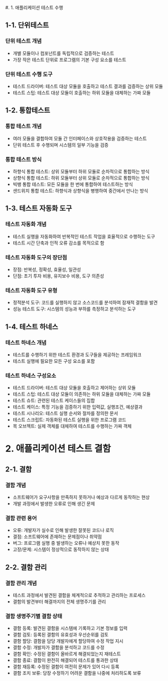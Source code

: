 #. 1. 애플리케이션 테스트 수행

## 1-1. 단위테스트

### 단위 테스트 개념

-   개별 모듈이나 컴포넌트를 독립적으로 검증하는 테스트
-   가장 작은 테스트 단위로 프로그램의 기본 구성 요소를 테스트

### 단위 테스트 수행 도구

-   테스트 드라이버: 테스트 대상 모듈을 호출하고 테스트 결과를 검증하는 상위 모듈
-   테스트 스텁: 테스트 대상 모듈이 호출하는 하위 모듈을 대체하는 가짜 모듈

## 1-2. 통합테스트

### 통합 테스트 개념

-   여러 모듈을 결합하여 모듈 간 인터페이스와 상호작용을 검증하는 테스트
-   단위 테스트 후 수행되며 시스템의 일부 기능을 검증

### 통합 테스트 방식

-   하향식 통합 테스트: 상위 모듈부터 하위 모듈로 순차적으로 통합하는 방식
-   상향식 통합 테스트: 하위 모듈부터 상위 모듈로 순차적으로 통합하는 방식
-   빅뱅 통합 테스트: 모든 모듈을 한 번에 통합하여 테스트하는 방식
-   샌드위치 통합 테스트: 하향식과 상향식을 병행하여 중간에서 만나는 방식

## 1-3. 테스트 자동화 도구

### 테스트 자동화 개념

-   테스트 실행을 자동화하여 반복적인 테스트 작업을 효율적으로 수행하는 도구
-   테스트 시간 단축과 인적 오류 감소를 목적으로 함

### 테스트 자동화 도구의 장단점

-   장점: 반복성, 정확성, 효율성, 일관성
-   단점: 초기 투자 비용, 유지보수 비용, 도구 의존성

### 테스트 자동화 도구 유형

-   정적분석 도구: 코드를 실행하지 않고 소스코드를 분석하여 잠재적 결함을 발견
-   성능 테스트 도구: 시스템의 성능과 부하를 측정하고 분석하는 도구

## 1-4. 테스트 하네스

### 테스트 하네스 개념

-   테스트를 수행하기 위한 테스트 환경과 도구들을 제공하는 프레임워크
-   테스트 실행에 필요한 모든 구성 요소를 포함

### 테스트 하네스 구성요소

-   테스트 드라이버: 테스트 대상 모듈을 호출하고 제어하는 상위 모듈
-   테스트 스텁: 테스트 대상 모듈이 의존하는 하위 모듈을 대체하는 가짜 모듈
-   테스트 슈트: 관련된 테스트 케이스들의 집합
-   테스트 케이스: 특정 기능을 검증하기 위한 입력값, 실행조건, 예상결과
-   테스트 시나리오: 테스트 실행 순서와 절차를 정의한 문서
-   테스트 스크립트: 자동화된 테스트 실행을 위한 프로그램 코드
-   목 오브젝트: 실제 객체를 대체하여 테스트를 수행하는 가짜 객체

# 2. 애플리케이션 테스트 결함

## 2-1. 결함

### 결함 개념

-   소프트웨어가 요구사항을 만족하지 못하거나 예상과 다르게 동작하는 현상
-   개발 과정에서 발생한 오류로 인해 생긴 문제

### 결함 관련 용어

-   오류: 개발자가 실수로 인해 발생한 잘못된 코드나 로직
-   결점: 소프트웨어에 존재하는 문제점이나 취약점
-   버그: 프로그램 실행 중 발생하는 오류나 예상치 못한 동작
-   고장/문제: 시스템이 정상적으로 동작하지 않는 상태

## 2-2. 결함 관리

### 결함 관리 개념

-   테스트 과정에서 발견된 결함을 체계적으로 추적하고 관리하는 프로세스
-   결함의 발견부터 해결까지의 전체 생명주기를 관리

### 결함 생명주기별 결함 상태

-   결함 등록: 발견된 결함을 시스템에 기록하고 기본 정보를 입력
-   결함 검토: 등록된 결함의 유효성과 우선순위를 검토
-   결함 할당: 결함을 담당 개발자에게 할당하여 수정 작업 지시
-   결함 수정: 개발자가 결함을 분석하고 코드를 수정
-   결함 확인: 수정된 결함이 올바르게 해결되었는지 재테스트
-   결함 종료: 결함이 완전히 해결되어 테스트를 통과한 상태
-   결함 재등록: 수정된 결함이 여전히 문제가 있어 다시 등록
-   결함 조치 보류: 당장 수정하기 어려운 결함을 나중에 처리하도록 보류
